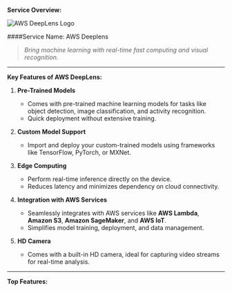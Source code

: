 
**Service Overview:**


![AWS DeepLens Logo](https://dev-to-uploads.s3.amazonaws.com/uploads/articles/0ynbp18ig3rrt55jjy0q.png)

####Service Name: AWS Deeplens

> _Bring machine learning with real-time fast computing and visual recognition._

---

**Key Features of AWS DeepLens:**

1. **Pre-Trained Models**  
   - Comes with pre-trained machine learning models for tasks like object detection, image classification, and activity recognition.  
   - Quick deployment without extensive training.

2. **Custom Model Support**  
   - Import and deploy your custom-trained models using frameworks like TensorFlow, PyTorch, or MXNet.  

3. **Edge Computing**  
   - Perform real-time inference directly on the device.  
   - Reduces latency and minimizes dependency on cloud connectivity.

4. **Integration with AWS Services**  
   - Seamlessly integrates with AWS services like **AWS Lambda**, **Amazon S3**, **Amazon SageMaker**, and **AWS IoT**.  
   - Simplifies model training, deployment, and data management.

5. **HD Camera**  
   - Comes with a built-in HD camera, ideal for capturing video streams for real-time analysis.


---

**Top Features:**
